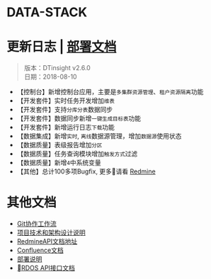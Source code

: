 # DATA-STACK 


# 更新日志 | [部署文档](./Deploy.md)
 > 版本：DTinsight v2.6.0 <br>
 > 日期：2018-08-10

- 【控制台】新增控制台应用，主要是`多集群资源管理`、`租户资源隔离`功能
- 【开发套件】实时任务开发增加`维表`
- 【开发套件】支持`分库分表`数据同步
- 【开发套件】数据同步新增`一键生成目标表`功能
- 【开发套件】新增运行日志`下载`功能
- 【数据集成】新增`实时`, `离线`数据源管理，增加`数据源`使用状态
- 【数据质量】表级报告增加`分区`
- 【数据质量】任务查询模块增加`触发方式`过滤
- 【数据质量】新增`4`中系统变量
- 【其他】总计100多项Bugfix, 更多请看 [Redmine](http://redmine.prod.dtstack.cn/projects/dtinsight-v2-6-0)

# 其他文档
- [Git协作工作流](http://git.dtstack.cn/ziv/data-stack-web/wikis/gitflow)
- [项目技术和架构设计说明
](http://git.dtstack.cn/ziv/data-stack-web/wikis/Development)
- [RedmineAPI文档地址](http://redmine.prod.dtstack.cn/projects/rdos)
- [Confluence文档](http://confluence.dev.dtstack.cn/display/RDOS/RD-OS)
- [部署说明](http://git.dtstack.cn/ziv/data-stack-web/wikis/deploy)
- [RDOS API接口文档](http://git.dtstack.cn/dtstack/rdos-docs)


